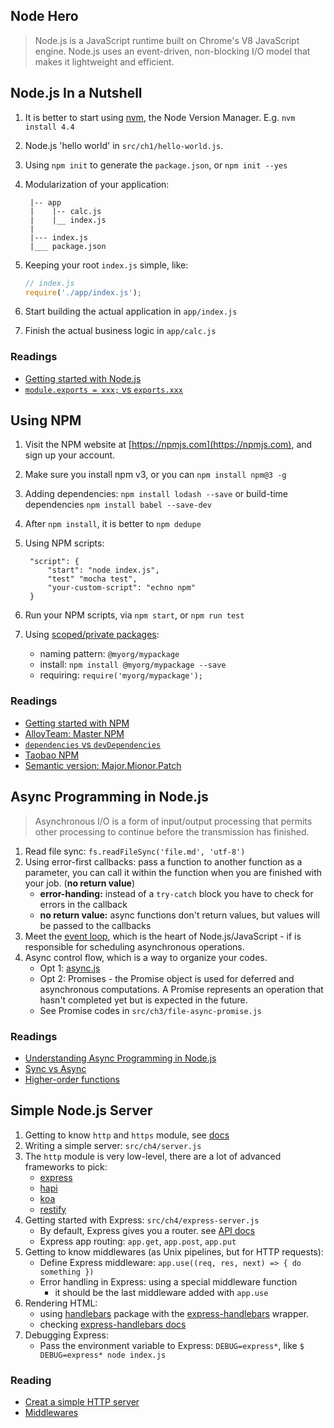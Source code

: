 Node Hero
--------

> Node.js is a JavaScript runtime built on Chrome's V8 JavaScript engine.
 Node.js uses an event-driven, non-blocking I/O model that makes it lightweight and efficient.

## Node.js In a Nutshell

1. It is better to start using [nvm](https://github.com/creationix/nvm), the Node Version Manager. E.g. `nvm install 4.4`
2. Node.js 'hello world' in `src/ch1/hello-world.js`.
3. Using `npm init` to generate the `package.json`, or `npm init --yes`
4. Modularization of your application:

        |-- app
        |    |-- calc.js
        |    |__ index.js
        |
        |--- index.js
        |___ package.json

5. Keeping your root `index.js` simple, like:

    ```javascript
    // index.js
    require('./app/index.js');
    ```
6. Start building the actual application in `app/index.js`
7. Finish the actual business logic in `app/calc.js`

### Readings

- [Getting started with Node.js](https://blog.risingstack.com/node-hero-tutorial-getting-started-with-node-js/)
- [`module.exports = xxx;` vs `exports.xxx`](http://weizhifeng.net/node-js-exports-vs-module-exports.html)

## Using NPM

1. Visit the NPM website at [https://npmjs.com](https://npmjs.com), and sign up your account.
2. Make sure you install npm v3, or you can `npm install npm@3 -g`
3. Adding dependencies: `npm install lodash --save` or build-time dependencies `npm install babel --save-dev`
4. After `npm install`, it is better to `npm dedupe`
5. Using NPM scripts:

        "script": {
            "start": "node index.js",
            "test" "mocha test",
            "your-custom-script": "echno npm"
        }
5. Run your NPM scripts, via `npm start`, or `npm run test`
6. Using [scoped/private packages](https://docs.npmjs.com/misc/scope):
    - naming pattern: `@myorg/mypackage`
    - install: `npm install @myorg/mypackage --save`
    - requiring: `require('myorg/mypackage');`

### Readings

- [Getting started with NPM](https://blog.risingstack.com/node-hero-npm-tutorial/)
- [AlloyTeam: Master NPM](http://www.alloyteam.com/2016/03/master-npm/)
- [`dependencies` vs `devDependencies`](http://stackoverflow.com/questions/19339227/bower-and-devdependencies-vs-dependencies)
- [Taobao NPM](http://npm.taobao.org/)
- [Semantic version: Major.Mionor.Patch](http://semver.org/)

## Async Programming in Node.js

> Asynchronous I/O is a form of input/output processing that permits other
processing to continue before the transmission has finished.

1. Read file sync: `fs.readFileSync('file.md', 'utf-8')`
2. Using error-first callbacks: pass a function to another function as a parameter, you can call it within the function when you are
finished with your job. (**no return value**)
    - **error-handing:** instead of a `try-catch` block you have to check for errors in the callback
    - **no return value:** async functions don't return values, but values will be passed to the callbacks
3. Meet the [event loop](), which is the heart of Node.js/JavaScript - if is responsible for scheduling asynchronous operations.
4. Async control flow, which is a way to organize your codes.
    - Opt 1: [async.js](https://github.com/caolan/async)
    - Opt 2: Promises - the Promise object is used for deferred and asynchronous computations.
        A Promise represents an operation that hasn't completed yet but is expected in the future.
    - See Promise codes in `src/ch3/file-async-promise.js`

### Readings

- [Understanding Async Programming in Node.js](https://blog.risingstack.com/node-hero-async-programming-in-node-js/)
- [Sync vs Async](http://www.infoq.com/cn/articles/nodejs-asynchronous-io/)
- [Higher-order functions](https://blog.risingstack.com/functional-ui-and-components-as-higher-order-functions/)

## Simple Node.js Server

1. Getting to know `http` and `https` module, see [docs](https://nodejs.org/dist/latest-v4.x/docs/api/http.html)
2. Writing a simple server: `src/ch4/server.js`
3. The `http` module is very low-level, there are a lot of advanced frameworks to pick:
    - [express](http://expressjs.com/)
    - [hapi](http://hapijs.com/)
    - [koa](http://koajs.com/)
    - [restify](http://restify.com/)
4. Getting started with Express: `src/ch4/express-server.js`
    - By default, Express gives you a router. see [API docs](http://expressjs.com/en/4x/api.html)
    - Express app routing: `app.get`, `app.post`, `app.put`
5. Getting to know middlewares (as Unix pipelines, but for HTTP requests):
    - Define Express middleware: `app.use((req, res, next) => { do something })`
    - Error handling in Express: using a special middleware function
        - it should be the last middleware added with `app.use`
6. Rendering HTML:
    - using [handlebars](https://blog.risingstack.com/your-first-node-js-http-server/handlebarsjs.com) package with the [express-handlebars](https://www.npmjs.com/package/express-handlebars) wrapper.
    - checking [express-handlebars docs](https://www.npmjs.com/package/express-handlebars)
7. Debugging Express:
    - Pass the environment variable to Express: `DEBUG=express*`, like `$ DEBUG=express* node index.js`

### Reading

- [Creat a simple HTTP server](https://blog.risingstack.com/your-first-node-js-http-server/)
- [Middlewares]()
